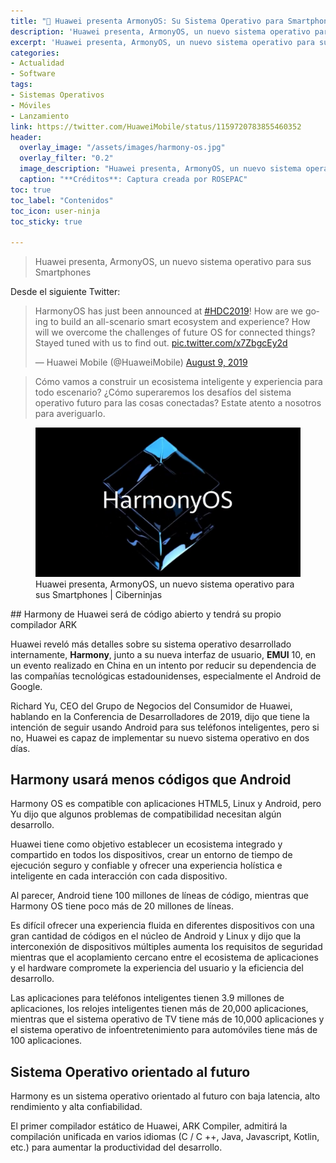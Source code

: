 ```yaml
---
title: "📲 Huawei presenta ArmonyOS: Su Sistema Operativo para Smartphones"
description: 'Huawei presenta, ArmonyOS, un nuevo sistema operativo para sus Smartphones'
excerpt: 'Huawei presenta, ArmonyOS, un nuevo sistema operativo para sus Smartphones'
categories:
- Actualidad
- Software
tags:
- Sistemas Operativos
- Móviles
- Lanzamiento
link: https://twitter.com/HuaweiMobile/status/1159720783855460352
header:
  overlay_image: "/assets/images/harmony-os.jpg"
  overlay_filter: "0.2"
  image_description: "Huawei presenta, ArmonyOS, un nuevo sistema operativo para sus Smartphones | Ciberninjas"
  caption: "**Créditos**: Captura creada por ROSEPAC"
toc: true
toc_label: "Contenidos"
toc_icon: user-ninja
toc_sticky: true

---
```

> Huawei presenta, ArmonyOS, un nuevo sistema operativo para sus Smartphones

Desde el siguiente Twitter:

<blockquote class="twitter-tweet"><p lang="en" dir="ltr">HarmonyOS has just been announced at <a href="https://twitter.com/hashtag/HDC2019?src=hash&amp;ref_src=twsrc%5Etfw">#HDC2019</a>! How are we going to build an all-scenario smart ecosystem and experience? How will we overcome the challenges of future OS for connected things? Stayed tuned with us to find out. <a href="https://t.co/x7ZbgcEy2d">pic.twitter.com/x7ZbgcEy2d</a></p>&mdash; Huawei Mobile (@HuaweiMobile) <a href="https://twitter.com/HuaweiMobile/status/1159720783855460352?ref_src=twsrc%5Etfw">August 9, 2019</a></blockquote> <script async src="https://platform.twitter.com/widgets.js" charset="utf-8"></script>

> Cómo vamos a construir un ecosistema inteligente y experiencia para todo escenario? ¿Cómo superaremos los desafíos del sistema operativo futuro para las cosas conectadas? Estate atento a nosotros para averiguarlo.

<figure>
    <a href="/assets/images/harmony-os.jpg" class="image-popup"><img src="/assets/images/harmony-os.jpg"></a>
    <figcaption>Huawei presenta, ArmonyOS, un nuevo sistema operativo para sus Smartphones | Ciberninjas</figcaption>
</figure>
## Harmony de Huawei será de código abierto y tendrá su propio compilador ARK

Huawei reveló más detalles sobre su sistema operativo desarrollado internamente, **Harmony**, junto a su nueva interfaz de usuario, **EMUI** 10, en un evento realizado en China en un intento por reducir su dependencia de las compañías tecnológicas estadounidenses, especialmente el Android de Google.

Richard Yu, CEO del Grupo de Negocios del Consumidor de Huawei, hablando en la Conferencia de Desarrolladores de 2019, dijo que tiene la intención de seguir usando Android para sus teléfonos inteligentes, pero si no, Huawei es capaz de implementar su nuevo sistema operativo en dos días.

## Harmony usará menos códigos que Android
Harmony OS es compatible con aplicaciones HTML5, Linux y Android, pero Yu dijo que algunos problemas de compatibilidad necesitan algún desarrollo.

Huawei tiene como objetivo establecer un ecosistema integrado y compartido en todos los dispositivos, crear un entorno de tiempo de ejecución seguro y confiable y ofrecer una experiencia holística e inteligente en cada interacción con cada dispositivo.

Al parecer, Android tiene 100 millones de líneas de código, mientras que Harmony OS tiene poco más de 20 millones de líneas.

Es difícil ofrecer una experiencia fluida en diferentes dispositivos con una gran cantidad de códigos en el núcleo de Android y Linux y dijo que la interconexión de dispositivos múltiples aumenta los requisitos de seguridad mientras que el acoplamiento cercano entre el ecosistema de aplicaciones y el hardware compromete la experiencia del usuario y la eficiencia del desarrollo.

Las aplicaciones para teléfonos inteligentes tienen 3.9 millones de aplicaciones, los relojes inteligentes tienen más de 20,000 aplicaciones, mientras que el sistema operativo de TV tiene más de 10,000 aplicaciones y el sistema operativo de infoentretenimiento para automóviles tiene más de 100 aplicaciones.

## Sistema Operativo orientado al futuro

Harmony es un sistema operativo orientado al futuro con baja latencia, alto rendimiento y alta confiabilidad.

El primer compilador estático de Huawei, ARK Compiler, admitirá la compilación unificada en varios idiomas (C / C ++, Java, Javascript, Kotlin, etc.) para aumentar la productividad del desarrollo.
